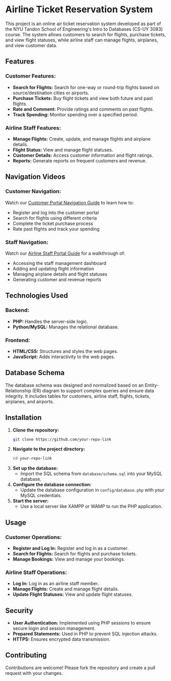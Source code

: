 # **Airline Ticket Reservation System**
This project is an online air ticket reservation system developed as part of the NYU Tandon School of Engineering's Intro to Databases (CS-UY 3083) course. The system allows customers to search for flights, purchase tickets, and view flight statuses, while airline staff can manage flights, airplanes, and view customer data.

## **Features**
### **Customer Features:**
- **Search for Flights:** Search for one-way or round-trip flights based on source/destination cities or airports.
- **Purchase Tickets:** Buy flight tickets and view both future and past flights.
- **Rate and Comment:** Provide ratings and comments on past flights.
- **Track Spending:** Monitor spending over a specified period.

### **Airline Staff Features:**
- **Manage Flights:** Create, update, and manage flights and airplane details.
- **Flight Status:** View and manage flight statuses.
- **Customer Details:** Access customer information and flight ratings.
- **Reports:** Generate reports on frequent customers and revenue.

## **Navigation Videos**
### **Customer Navigation:**
Watch our [Customer Portal Navigation Guide](https://youtu.be/yc-0GjTnG6U) to learn how to:
- Register and log into the customer portal
- Search for flights using different criteria
- Complete the ticket purchase process
- Rate past flights and track your spending

### **Staff Navigation:**
Watch our [Airline Staff Portal Guide](https://youtu.be/cJh56THjupA) for a walkthrough of:
- Accessing the staff management dashboard
- Adding and updating flight information
- Managing airplane details and flight statuses
- Generating customer and revenue reports

## **Technologies Used**
### **Backend:**
- **PHP:** Handles the server-side logic.
- **Python/MySQL:** Manages the relational database.

### **Frontend:**
- **HTML/CSS:** Structures and styles the web pages.
- **JavaScript:** Adds interactivity to the web pages.

## **Database Schema**
The database schema was designed and normalized based on an Entity-Relationship (ER) diagram to support complex queries and ensure data integrity. It includes tables for customers, airline staff, flights, tickets, airplanes, and airports.

## **Installation**
1. **Clone the repository:**
    ```bash
    git clone https://github.com/your-repo-link
    ```
2. **Navigate to the project directory:**
    ```bash
    cd your-repo-link
    ```
3. **Set up the database:**
    - Import the SQL schema from `database/schema.sql` into your MySQL database.
4. **Configure the database connection:**
    - Update the database configuration in `config/database.php` with your MySQL credentials.
5. **Start the server:**
    - Use a local server like XAMPP or WAMP to run the PHP application.

## **Usage**
### **Customer Operations:**
- **Register and Log In:** Register and log in as a customer.
- **Search for Flights:** Search for flights and purchase tickets.
- **Manage Bookings:** View and manage your bookings.

### **Airline Staff Operations:**
- **Log In:** Log in as an airline staff member.
- **Manage Flights:** Create and manage flight details.
- **Update Flight Statuses:** View and update flight statuses.

## **Security**
- **User Authentication:** Implemented using PHP sessions to ensure secure login and session management.
- **Prepared Statements:** Used in PHP to prevent SQL injection attacks.
- **HTTPS:** Ensures encrypted data transmission.

## **Contributing**
Contributions are welcome! Please fork the repository and create a pull request with your changes.
